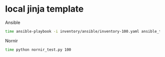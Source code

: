 # local jinja template

Ansible

```bash
time ansible-playbook -i inventory/ansible/inventory-100.yaml ansible_test.yml
```

Nornir

```bash
time python nornir_test.py 100
```
